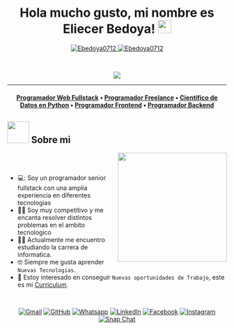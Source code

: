 <h1 align="center">
Hola mucho gusto, mi nombre es Eliecer Bedoya!
	<a href="https://github.com/Ebedoya0712" target="_self">
		<img src="https://media.giphy.com/media/hvRJCLFzcasrR4ia7z/giphy.gif" width="30">
	</a>
</h1>
<p align="center">
	<a href="https://github.com/Ebedoya0712">
		<img src="https://komarev.com/ghpvc/?username=Ebedoya0712&label=Profile%20views&color=0e75b6&style=flat" alt="Ebedoya0712" />
	</a>
	<a href="https://github.com/Ebedoya0712">
		<img src="https://img.shields.io/github/followers/Ebedoya0712?label=Followers" alt="Ebedoya0712" />
	</a>
</p>
<br/>
<p align="center">
	<a href="https://github.com/Ebedoya0712">
		<img src="https://readme-typing-svg.herokuapp.com?lines=Estudiante+de+Informatica;Desarrollador+Full+Stack;Freelancer&center=true&width=380&height=45">
	</a>
</p>

<hr>

<h4 align="center">
  <b><a href="https://ossinsight.io/explore/">Programador Web Fullstack</a></b>
  •
  <b><a href="https://ossinsight.io/collections/open-source-database">Programador Freelance</a></b>
  •
  <b><a href="https://ossinsight.io/analyze/Ovilia">Cientifico de Datos en Python</a></b>
  •
  <a href="https://ossinsight.io/analyze/pingcap/tidb">Programador Frontend</a>
  •
  <a href="https://ossinsight.io/collections/open-source-database">Programador Backend</a>
  
</h3>


## <picture><img src = "https://github.com/7oSkaaa/7oSkaaa/blob/main/Images/about_me.gif?raw=true" width = 50px></picture> Sobre mi

<picture> <img align="right" src="https://github.com/7oSkaaa/7oSkaaa/blob/main/Images/Right_Side.gif?raw=true" width = 250px></picture>

<br><br>

- 💻: Soy un programador senior fullstack con una amplia experiencia en diferentes tecnologias
- :technologist: Soy muy competitivo y me encanta resolver distintos problemas en el ambito tecnologico
- :student: Actualmente me encuentro estudiando la carrera de informatica.
- :nerd_face: Siempre me gusta aprender `Nuevas Tecnologias`.
- :thinking: Estoy interesado en conseguir `Nuevas oportunidades de Trabajo`, este es mi [Curriculum](https://drive.google.com/file/d/1xPZnQaE6PlXHN8ek9TN20qSshYcz6sEs/view).
<br>

<p align="center">
	<a href="mailto:ahmed.7oskaa@gmail.com"><img img src="https://img.shields.io/badge/gmail-%23EA4335.svg?style=plastic&logo=gmail&logoColor=white" alt="Gmail"/></a>
	<a href="https://github.com/7oSkaaa"><img src="https://img.shields.io/badge/github-%23181717.svg?style=plastic&logo=github&logoColor=white" alt="GitHub"/></a>
	<a href="https://wa.me/0201208822340"><img src="https://img.shields.io/badge/whatsapp-%2325D366.svg?style=plastic&logo=whatsapp&logoColor=white" alt="Whatsapp"/></a>
	<a href="https://www.linkedin.com/in/7oskaa/"><img src="https://img.shields.io/badge/linkedin-%230A66C2.svg?style=plastic&logo=linkedin&logoColor=white" alt="LinkedIn"/></a>
	<a href="https://www.facebook.com/7oSkaaa"><img src="https://img.shields.io/badge/facebook-%231877F2.svg?style=plastic&logo=facebook&logoColor=white" alt="Facebook"/></a>
	<a href="https://www.instagram.com/ahmed_7oskaa/"><img src="https://img.shields.io/badge/instagram-%23E4405F.svg?style=plastic&logo=instagram&logoColor=white" alt="Instagram"/></a>
	<a href="https://msng.link/o/?ahmed.7oskaa=sc"><img src="https://img.shields.io/badge/snapchat-%23FFFC00.svg?style=plastic&logo=snapchat&logoColor=black" alt="Snap Chat"/></a>
</p>
